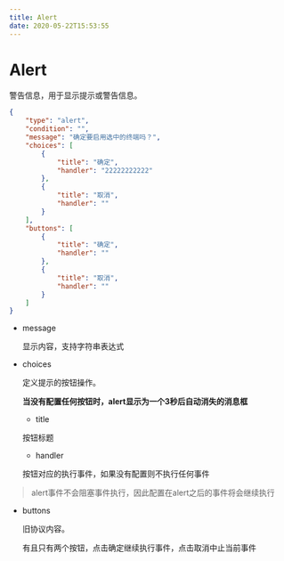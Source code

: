 ```yaml
---
title: Alert
date: 2020-05-22T15:53:55
---
```


# Alert

警告信息，用于显示提示或警告信息。

```json
{
    "type": "alert",
    "condition": "",
    "message": "确定要启用选中的终端吗？",
    "choices": [
        {
            "title": "确定",
            "handler": "22222222222"
        },
        {
            "title": "取消",
            "handler": ""
        }
    ],
    "buttons": [
        {
            "title": "确定",
            "handler": ""
        },
        {
            "title": "取消",
            "handler": ""
        }
    ]
}
```

* message

  显示内容，支持字符串表达式

* choices

  定义提示的按钮操作。

  **当没有配置任何按钮时，alert显示为一个3秒后自动消失的消息框**

  * title

  按钮标题

  * handler

  按钮对应的执行事件，如果没有配置则不执行任何事件

> alert事件不会阻塞事件执行，因此配置在alert之后的事件将会继续执行

* buttons

  旧协议内容。

  有且只有两个按钮，点击确定继续执行事件，点击取消中止当前事件